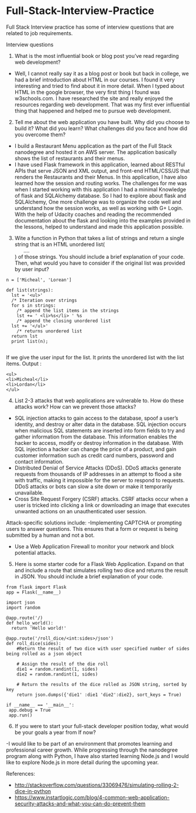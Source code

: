 # Full-Stack-Interview-Practice
Full Stack Interview practice has some of interview questions that are related to job requirements. 

Interview questions

1. What is the most influential book or blog post you’ve read regarding web  development?
  - Well, I cannot really say it as a blog post or book but back in college, we had a brief introduction about HTML in our courses. I found it very interesting and tried to find about it in more detail. 
   When I typed about HTML in the google browser, the very first thing I found was w3schools.com.  I have researched the site and really enjoyed the resources regarding web development. 
   That was my first ever influential thing that happened and helped me to pursue web development.
  
2. Tell me about the web application you have built. Why did you choose to build it? What did you learn? What challenges did you face and how did you overcome them?
 -  I build a Restaurant Menu application as the part of the Full Stack nanodegree and hosted it on AWS server. The application basically shows the list of restaurants
    and their menus.
 - I have used Flask framework in this application,  learned about RESTful APIs that serve JSON and XML output, and front-end HTML/CSS/JS that renders the Restaurants and their Menus. In this application, I have also learned how the session and routing works.
   The challenges for me was when I started working with this application I had a minimal Knowledge of flask and SQLAlchemy database. So I had to explore about flask and SQLAlchemy,  One more challenge was to organize the code well and understand how the session works, as well as working with G+ Login. With the help of Udacity coaches and reading the recommended documentation about the flask and looking into the examples provided in the lessons, helped to understand and made this application possible.

3. Wite a function in Python that takes a list of strings and return a single string that is an HTML unordered list(<ul>….</ul>) of those strings. You should include a brief explanation of your code. Then, what would you have to consider  if the original list was provided by user input?
``` 
n = ['Micheal', 'Lorean']

def list(strings):
  lst = '<ul>'
  /* Iteration over strings
  for s in strings:
    /* append the list items in the strings
    lst += ' <li>%s</li> ' %s
    /* append the closing unordered list
  lst += '</ul>'
    /* returns unordered list
  return lst
  print list(n);
  
```  
If we give the user input for the list. It prints the unordered list with the list items.
Output : 
```
<ul>
<li>Micheal</li>
<li>Lordan</li>
</ul>

```
4. List 2-3 attacks that web applications are vulnerable to. How do these attacks work? How can we prevent those attacks?
  -	SQL injection attacks to gain access to the database, spoof  a user’s identity,  and destroy or alter data in the database. SQL injection occurs when malicious SQL statements are inserted into form fields to try and gather information from the database. This information enables the hacker to access, modify or destroy information in the database. With SQL injection a hacker can change the price of a product, and gain customer information such as credit card numbers, password and contact information.
  -	Distributed Denial of Service Attacks (DDoS). DDoS attacks generate requests from thousands  of IP addresses in an attempt to flood a site with traffic, making it impossible for the server to respond to requests. DDoS attacks or bots can slow a site down or make it temporarily unavailable.
  -	Cross Site Request Forgery (CSRF) attacks. CSRF attacks occur when a user is tricked into clicking a link or downloading an image that executes unwanted actions on an unauthenticated user session.
  
  Attack-specific solutions include:
  -Implementing CAPTCHA or prompting users to answer questions. This ensures that a form or request is being submitted by a human and not a bot.
  - Use a Web Application Firewall to monitor your network and block potential attacks.
 
 
5. Here is some starter code for a Flask Web Application. Expand on that and include a route that simulates rolling two dice and returns    the result in JSON. You should include a brief explanation of your code.
```
from flask import Flask
app = Flask(__name__)

import json
import random

@app.route('/)
def hello_world():
  return 'Hello world!'
  
@app.route('/roll_dice/<int:sides>/json')
def roll_dice(sides):
    #Return the result of two dice with user specified number of sides being rolled as a json object
    
    # Assign the result of the die roll
    die1 = random.randint(1, sides)
    die2 = random.randint(1, sides)
    
    # Return the results of the dice rolled as JSON string, sorted by key
    return json.dumps({'die1' :die1 'die2':die2}, sort_keys = True)

if __name__ == '__main__':
 app.debug = True
 app.run()
```
6. If you were to start your full-stack developer position today, what would be your goals a year from If now?

-I would like to be part of an environment that promotes learning and professional career growth. While progressing through the nanodegree program along with Python, I have also started learning Node.js and I would like to explore Node.js in more detail during the upcoming year.

References:
- http://stackoverflow.com/questions/33069476/simulating-rolling-2-dice-in-python
- https://www.instartlogic.com/blog/4-common-web-application-security-attacks-and-what-you-can-do-prevent-them

